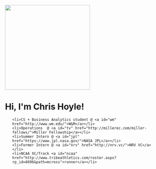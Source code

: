 <div id="body">
  <div id="main">
    
<div id="pull-right" >
      <img src="/images/chris.png" onmouseover="this.src='/images/chris2.png';" onmouseout="this.src='/images/chris.png';" width="280">
</div>
<div id="pull-left">
  <h1>Hi, I'm Chris Hoyle!</h1>

  <ul id="about">

    <li>CS + Business Analytics student @ <a id="wm" href="http://www.wm.edu/">W&M</a></li>
    <li>Operations  @ <a id="tv" href="http://millerec.com/miller-fellows/">Miller Fellowship</a></li>
    <li>Summer Intern @ <a id="jpl" href="https://www.jpl.nasa.gov/">NASA JPL</a></li>
    <li>Former Intern @ <a id="nrv" href="http://nrv.vc/">NRV VC</a></li>
    <li>NCAA XC/Track <a id="ncaa" href="http://www.tribeathletics.com/roster.aspx?rp_id=6696&path=mcross">runner</a></li>

  </ul>

  <div id="links">
    <a id="facebook" href="https://www.facebook.com/chris.hoyle.52"><i class="fa fa-facebook-square fa-2x"></i></a>
    <a id="linkedin" href="https://www.linkedin.com/in/christopher-hoyle/"><i class="fa fa-linkedin-square fa-2x"></i></a>
    <a id="angellist" href="https://angel.co/chris-hoyle-3"><i class="fa fa-angellist fa-2x"></i></a>
    <a id="github" href="https://github.com/chrishoyle"><i class="fa fa-github fa-2x"></i></a>
    <a id="bitcoin" href="https://blockchain.info/address/1GkCe7BDwE5YiP35qmUXq21pxsg9Q3UivD"><i class="fa fa-bitcoin fa-2x"></i></a>
  </div>

</div>
</div>
</div>